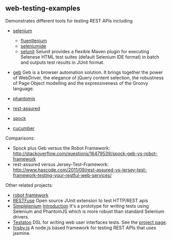 web-testing-examples
--------------------

Demonstrates different tools for testing REST APIs including

- [selenium](http://www.seleniumhq.org/)
    - [fluentlenium](https://github.com/FluentLenium/FluentLenium)
    - [seleniumide](http://docs.seleniumhq.org/projects/ide/)
    - [selunit](https://code.google.com/p/selunit/) Selunit provides a flexible Maven plugin for executing Selenese HTML test suites (default Selenium IDE format) in batch and outputs test results in JUnit format. 
- [geb](http://www.gebish.org/) Geb is a browser automation solution. It brings together the power of WebDriver, the elegance of jQuery content selection, the robustness of Page Object modelling and the expressiveness of the Groovy language.
- [phantomjs](http://phantomjs.org/)
- [rest-assured](https://code.google.com/p/rest-assured/)
- [spock](http://code.google.com/p/spock)

- [cucumber](http://cukes.info/)

Comparisons:
- Spock plus Geb versus the Robot Framework: http://stackoverflow.com/questions/16479539/spock-geb-vs-robot-framework
- rest-assured versus Jersey-Test-Framework: http://www.hascode.com/2011/09/rest-assured-vs-jersey-test-framework-testing-your-restful-web-services/


Other related projects:

- [robot framework](https://github.com/robotframework/robotframework)
- [RESTFuse](http://developer.eclipsesource.com/restfuse/) Open source JUnit extension to test HTTP/REST apis
- [Simplelenium](https://github.com/dgageot/simplelenium) [Introduction](http://blog.javabien.net/2014/04/15/simplelenium-writing-robust-tests-with-selenium/) It's a prototype for writing tests using Selenium and PhantomJS which is more robust than standard Selenium drivers.
- [Testatoo](https://github.com/Ovea/testatoo) DSL for writing web user interfaces tests. See the [project page](https://github.com/Ovea/testatoo).
- [frisby.js](http://frisbyjs.com/) A node.js based framework for testing REST APIs that uses jasmine.
